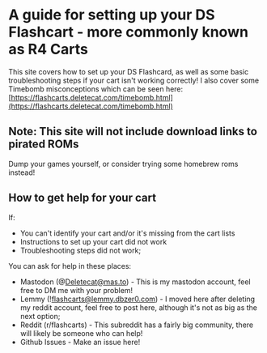 # A guide for setting up your DS Flashcart - more commonly known as R4 Carts

This site covers how to set up your DS Flashcard, as well as some basic troubleshooting steps if your cart isn't working correctly!
I also cover some Timebomb misconceptions which can be seen here: [https://flashcarts.deletecat.com/timebomb.html](https://flashcarts.deletecat.com/timebomb.html)

## Note: This site will not include download links to pirated ROMs

Dump your games yourself, or consider trying some homebrew roms instead!

## How to get help for your cart

If:

* You can't identify your cart and/or it's missing from the cart lists
* Instructions to set up your cart did not work
* Troubleshooting steps did not work;

You can ask for help in these places:

* Mastodon (@Deletecat@mas.to) - This is my mastodon account, feel free to DM me with your problem!
* Lemmy (!flashcarts@lemmy.dbzer0.com) - I moved here after deleting my reddit account, feel free to post here, although it's not as big as the next option;
* Reddit (r/flashcarts) - This subreddit has a fairly big community, there will likely be someone who can help!
* Github Issues - Make an issue here!
